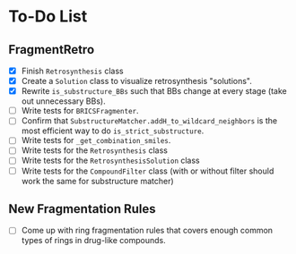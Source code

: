 # To-Do List

## FragmentRetro

- [x] Finish `Retrosynthesis` class
- [x] Create a `Solution` class to visualize retrosynthesis "solutions".
- [x] Rewrite `is_substructure_BBs` such that BBs change at every stage (take out unnecessary BBs).
- [ ] Write tests for `BRICSFragmenter`.
- [ ] Confirm that `SubstructureMatcher.addH_to_wildcard_neighbors` is the most efficient way to do `is_strict_substructure`.
- [ ] Write tests for `_get_combination_smiles`.
- [ ] Write tests for the `Retrosynthesis` class
- [ ] Write tests for the `RetrosynthesisSolution` class
- [ ] Write tests for the `CompoundFilter` class (with or without filter should work the same for substructure matcher)

## New Fragmentation Rules

- [ ] Come up with ring fragmentation rules that covers enough common types of rings in drug-like compounds.
